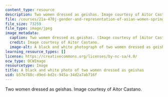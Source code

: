 ```yaml
---
content_type: resource
description: Two women dressed as geishas. Image courtesy of Aitor Castano.
file: /courses/21a-470j-gender-and-representation-of-asian-women-spring-2010/b57e788cd9edbd2c945a34d2a7ab716f_21a-470js10.jpg
file_size: 73259
file_type: image/jpeg
image_metadata:
  caption: Two women dressed as geishas. (Image courtesy of [Aitor Castano](http://www.flickr.com/photos/aitorc/2292500151/).)
  credit: Image courtesy of Aitor Castano.
  image-alt: A black and white photograph of two women dressed as geishas.
learning_resource_types: []
license: https://creativecommons.org/licenses/by-nc-sa/4.0/
ocw_type: OCWImage
resourcetype: Image
title: A black and white photo of two women dressed as geishas
uid: b57e788c-d9ed-bd2c-945a-34d2a7ab716f
---
```

Two women dressed as geishas. Image courtesy of Aitor Castano.